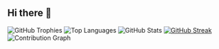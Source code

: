 ## Hi there 👋

<!--
**Sa-dia/Sa-dia** is a ✨ _special_ ✨ repository because its `README.md` (this file) appears on your GitHub profile.

Here are some ideas to get you started:

- 🔭 I’m currently working on ...
- 🌱 I’m currently learning ...
- 👯 I’m looking to collaborate on ...
- 🤔 I’m looking for help with ...
- 💬 Ask me about ...
- 📫 How to reach me: ...
- 😄 Pronouns: ...
- ⚡ Fun fact: ...
-->


![GitHub Trophies](https://github-profile-trophy.vercel.app/?username=Sa-dia)
![Top Languages](https://github-readme-stats.vercel.app/api/top-langs/?username=Sa-dia&layout=compact&theme=default)
![GitHub Stats](https://github-readme-stats.vercel.app/api?username=Sa-dia&show_icons=true&theme=default&count_private=true)
[![GitHub Streak](https://github-readme-streak-stats.herokuapp.com/?user=Sa-dia&theme=default)](https://git.io/streak-stats)
![Contribution Graph](https://github-profile-summary-cards.vercel.app/api/cards/profile-details?username=Sa-dia&theme=default)
